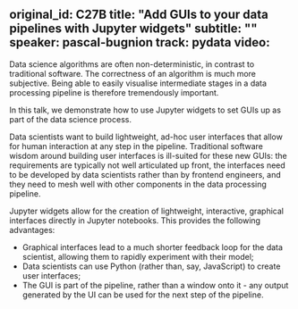 original_id: C27B
title: "Add GUIs to your data pipelines with Jupyter widgets"
subtitle: ""
speaker: pascal-bugnion
track: pydata
video:
---
Data science algorithms are often non-deterministic, in contrast to traditional software. The correctness of an algorithm is much more subjective. Being able to easily visualise intermediate stages in a data processing pipeline is therefore tremendously important.

In this talk, we demonstrate how to use Jupyter widgets to set GUIs up as part of the data science process.

Data scientists want to build lightweight, ad-hoc user interfaces that allow for human interaction at any step in the pipeline. Traditional software wisdom around building user interfaces is ill-suited for these new GUIs: the requirements are typically not well articulated up front, the interfaces need to be developed by data scientists rather than by frontend engineers, and they need to mesh well with other components in the data processing pipeline.

Jupyter widgets allow for the creation of lightweight, interactive, graphical interfaces directly in Jupyter notebooks. This provides the following advantages:

 - Graphical interfaces lead to a much shorter feedback loop for the data scientist, allowing them to rapidly experiment with their model;
 - Data scientists can use Python (rather than, say, JavaScript) to create user interfaces;
 - The GUI is part of the pipeline, rather than a window onto it - any output generated by the UI can be used for the next step of the pipeline.